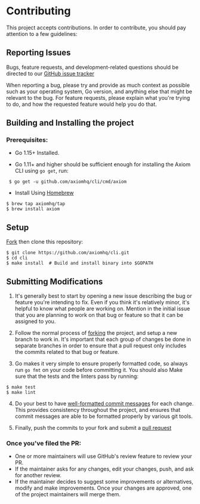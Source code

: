 # Contributing

This project accepts contributions. In order to contribute, you should pay attention to a few guidelines:

## Reporting Issues 

Bugs, feature requests, and development-related questions should be directed to our [GitHub issue tracker](https://github.com/axiomhq/cli/issues) 

 When reporting a bug, please try and provide as much context as possible such as your operating system, Go version, and anything else that might be relevant to the bug. For feature requests, please explain what you're trying to do, and how the requested feature would help you do that.

## Building and Installing the project

### Prerequisites:

- Go 1.15+ Installed.

- Go 1.11+ and higher should be sufficient enough for installing the Axiom CLI using `go get`, run:

```shell
 $ go get -u github.com/axiomhq/cli/cmd/axiom
 ```

 - Install Using [Homebrew](https://brew.sh/)

```shell
$ brew tap axiomhq/tap
$ brew install axiom
```
 
 ## Setup

 [Fork](https://github.com/axiomhq/cli) then clone this repository:

 ```
$ git clone https://github.com/axiomhq/cli.git
$ cd cli
$ make install  # Build and install binary into $GOPATH
```

## Submitting Modifications

1. It's generally best to start by opening a new issue describing the bug or feature you're intending to fix. Even if you think it's relatively minor, it's helpful to know what people are working on. Mention in the initial issue that you are planning to work on that bug or feature so that it can be assigned to you.

2. Follow the normal process of [forking](https://docs.github.com/en/free-pro-team@latest/github/getting-started-with-github/fork-a-repo) the project, and setup a new branch to work in. It's important that each group of changes be done in separate branches in order to ensure that a pull request only includes the commits related to that bug or feature.

3. Go makes it very simple to ensure properly formatted code, so always run `go fmt` on your code before committing it. You should also Make sure that the tests and the linters pass by running: 

``` 
$ make test 
$ make lint 
```

4. Do your best to have [well-formatted commit messages](https://tbaggery.com/2008/04/19/a-note-about-git-commit-messages.html) for each change. This provides consistency throughout the project, and ensures that commit messages are able to be formatted properly by various git tools.

5. Finally, push the commits to your fork and submit a [pull request](https://docs.github.com/en/free-pro-team@latest/github/collaborating-with-issues-and-pull-requests/creating-a-pull-request)

### Once you've filed the PR:

- One or more maintainers will use GitHub's review feature to review your PR. 
- If the maintainer asks for any changes, edit your changes, push, and ask for another review.
- If the maintainer decides to suggest some improvements or alternatives, modify and make improvements. Once your changes are approved, one of the project maintainers will merge them.